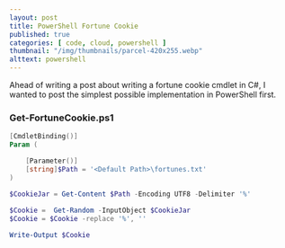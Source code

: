 ```yaml
---
layout: post
title: PowerShell Fortune Cookie
published: true
categories: [ code, cloud, powershell ]
thumbnail: "/img/thumbnails/parcel-420x255.webp"
alttext: powershell
---
```


Ahead of writing a post about writing a fortune cookie cmdlet in C#, I wanted to 
post the simplest possible implementation in PowerShell first.

### Get-FortuneCookie.ps1

```powershell
[CmdletBinding()]
Param (

    [Parameter()]
    [string]$Path = '<Default Path>\fortunes.txt'
)

$CookieJar = Get-Content $Path -Encoding UTF8 -Delimiter '%'
    
$Cookie =  Get-Random -InputObject $CookieJar
$Cookie = $Cookie -replace '%', ''

Write-Output $Cookie
```
